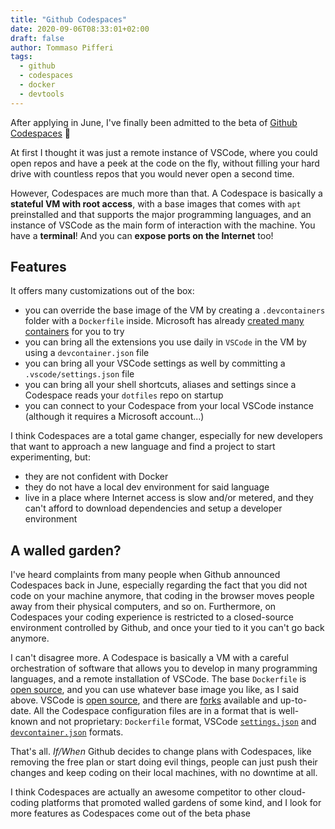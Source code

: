 ```yaml
---
title: "Github Codespaces"
date: 2020-09-06T08:33:01+02:00
draft: false
author: Tommaso Pifferi
tags:
  - github
  - codespaces
  - docker
  - devtools
---
```


After applying in June, I've finally been admitted to the beta of [Github Codespaces](https://github.com/features/codespaces) 🚀

At first I thought it was just a remote instance of VSCode, where you could open repos and have a peek at the code on the fly, without filling your hard drive with countless repos that you would never open a second time.

However, Codespaces are much more than that. A Codespace is basically a **stateful VM with root access**, with a base images that comes with `apt` preinstalled and that supports the major programming languages, and an instance of VSCode as the main form of interaction with the machine. You have a **terminal**! And you can **expose ports on the Internet** too!

## Features

It offers many customizations out of the box:

- you can override the base image of the VM by creating a `.devcontainers` folder with a `Dockerfile` inside. Microsoft has already [created many containers](https://github.com/microsoft/vscode-dev-containers/tree/master/containers) for you to try
- you can bring all the extensions you use daily in `VSCode` in the VM by using a `devcontainer.json` file
- you can bring all your VSCode settings as well by committing a `.vscode/settings.json` file
- you can bring all your shell shortcuts, aliases and settings since a Codespace reads your `dotfiles` repo on startup
- you can connect to your Codespace from your local VSCode instance (although it requires a Microsoft account...)

I think Codespaces are a total game changer, especially for new developers that want to approach a new language and find a project to start experimenting, but:

- they are not confident with Docker
- they do not have a local dev environment for said language
- live in a place where Internet access is slow and/or metered, and they can't afford to download dependencies and setup a developer environment

## A walled garden?

I've heard complaints from many people when Github announced Codespaces back in June, especially regarding the fact that you did not code on your machine anymore, that coding in the browser moves people away from their physical computers, and so on. Furthermore, on Codespaces your coding experience is restricted to a closed-source environment controlled by Github, and once your tied to it you can't go back anymore.

I can't disagree more. A Codespace is basically a VM with a careful orchestration of software that allows you to develop in many programming languages, and a remote installation of VSCode. The base `Dockerfile` is [open source](https://github.com/microsoft/vscode-dev-containers/tree/master/containers/codespaces-linux), and you can use whatever base image you like, as I said above. VSCode is [open source](https://github.com/Microsoft/vscode), and there are [forks](https://github.com/VSCodium/vscodium) available and up-to-date. All the Codespace configuration files are in a format that is well-known and not proprietary: `Dockerfile` format, VSCode [`settings.json`](https://code.visualstudio.com/docs/getstarted/settings) and [`devcontainer.json`](https://code.visualstudio.com/docs/remote/devcontainerjson-reference) formats.

That's all. _If/When_ Github decides to change plans with Codespaces, like removing the free plan or start doing evil things, people can just push their changes and keep coding on their local machines, with no downtime at all.

I think Codespaces are actually an awesome competitor to other cloud-coding platforms that promoted walled gardens of some kind, and I look for more features as Codespaces come out of the beta phase
